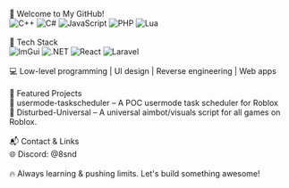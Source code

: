 👋 Welcome to My GitHub!<br>
<img src="https://img.shields.io/badge/Language-C++-blue?style=flat&logo=c%2B%2B" alt="C++"> <img src="https://img.shields.io/badge/Language-C%23-blueviolet?style=flat&logo=csharp" alt="C#"> <img src="https://img.shields.io/badge/Language-JavaScript-yellow?style=flat&logo=javascript" alt="JavaScript"> <img src="https://img.shields.io/badge/Language-PHP-777bb4?style=flat&logo=php" alt="PHP"> <img src="https://img.shields.io/badge/Language-Lua-2c2d72?style=flat&logo=lua" alt="Lua"><br><br>
🔧 Tech Stack<br>
<img src="https://img.shields.io/badge/Framework-ImGui-9cf?style=flat" alt="ImGui"> <img src="https://img.shields.io/badge/Framework-.NET-512BD4?style=flat&logo=dotnet" alt=".NET"> <img src="https://img.shields.io/badge/Framework-React-61DAFB?style=flat&logo=react" alt="React"> <img src="https://img.shields.io/badge/Framework-Laravel-FF2D20?style=flat&logo=laravel" alt="Laravel"><br><br>
💻 Low-level programming | UI design | Reverse engineering | Web apps<br><br>
🚀 Featured Projects<br>
🔹 usermode-taskscheduler – A POC usermode task scheduler for Roblox<br>
🔹 Disturbed-Universal – A universal aimbot/visuals script for all games on Roblox.<br>
<br>
📬 Contact & Links<br>
🌐 Discord: @8snd<br>
<br>
🔥 Always learning & pushing limits. Let's build something awesome!
